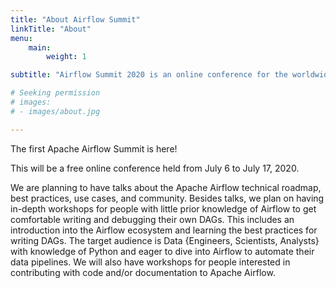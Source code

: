 ```yaml
---
title: "About Airflow Summit"
linkTitle: "About"
menu:
    main:
        weight: 1

subtitle: "Airflow Summit 2020 is an online conference for the worldwide community of Apache Airflow users and contributors."

# Seeking permission
# images:
# - images/about.jpg

---
```


The first Apache Airflow Summit is here!

This will be a free online conference held from July 6 to July 17, 2020. 

We are planning to have talks about the Apache Airflow technical roadmap, best practices, use cases, and community. Besides talks, we plan on having in-depth workshops for people with little prior knowledge of Airflow to get comfortable writing and debugging their own DAGs. This includes an introduction into the Airflow ecosystem and learning the best practices for writing DAGs. The target audience is Data {Engineers, Scientists, Analysts} with knowledge of Python and eager to dive into Airflow to automate their data pipelines. We will also have workshops for people interested in contributing with code and/or documentation to Apache Airflow. 
